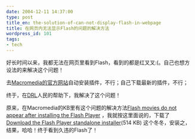 ```yaml
---
date: 2004-12-11 14:37:00
type: post
title_en: the-solution-of-can-not-display-flash-in-webpage
title: 在网页内无法显示Flash的问题的解决方法
wordpress_id: 101
tags:
- tech
---
```


好长时间以来，我都无法在网页里看到Flash，看到的都是红叉叉:(。自己也想方设法的来解决这个问题！

去[Macromedia的官方网站](http://www.macromedia.com/cn)自动安装插件，不行；自己下载最新的插件，不行；

终于，在[DRL](http://bbs.dream4ever.org/)人民的帮助下，我解决了这个问题！

原来，在Macromedia的KB里有这个问题的解决方法[Flash movies do not appear after installing the Flash Player](http://www.macromedia.com/cfusion/knowledgebase/index.cfm?id=tn_19091) ，我就按这里面说的，下载了[Download the Flash Player standalone installer](http://www.cnblogs.com/support/flash/ts/documents/killbitblock/flashplayer7_ax.exe)(514 KB) 这个冬冬，安装之，结果，哈哈！终于看到久违的Flash了！
